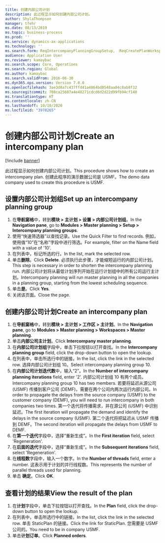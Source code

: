 ```yaml
---
title: 创建内部公司计划
description: 此过程显示如何创建内部公司计划。
author: ShylaThompson
manager: tfehr
ms.date: 08/13/2019
ms.topic: business-process
ms.prod: ''
ms.service: dynamics-ax-applications
ms.technology: ''
ms.search.form: ReqIntercompanyPlanningGroupSetup,  ReqCreatePlanWorkspace
audience: Application User
ms.reviewer: kamaybac
ms.search.scope: Core, Operations
ms.search.region: Global
ms.author: kamaybac
ms.search.validFrom: 2016-06-30
ms.dyn365.ops.version: Version 7.0.0
ms.openlocfilehash: 3ae3d8a7c437ffd41a4864bd8548aa84c8ab8f32
ms.sourcegitcommit: 708ca25687a4e48271cdcd6d2d22d99fb94cf140
ms.translationtype: HT
ms.contentlocale: zh-CN
ms.lasthandoff: 10/10/2020
ms.locfileid: "3978265"
---
```

# <a name="create-an-intercompany-plan"></a><span data-ttu-id="3b279-103">创建内部公司计划</span><span class="sxs-lookup"><span data-stu-id="3b279-103">Create an intercompany plan</span></span>

[!include [banner](../../includes/banner.md)]

<span data-ttu-id="3b279-104">此过程显示如何创建内部公司计划。</span><span class="sxs-lookup"><span data-stu-id="3b279-104">This procedure shows how to create an intercompany plan.</span></span> <span data-ttu-id="3b279-105">创建此程序的演示数据公司是 USMF。</span><span class="sxs-lookup"><span data-stu-id="3b279-105">The demo data company used to create this procedure is USMF.</span></span>


## <a name="set-up-an-intercompany-planning-group"></a><span data-ttu-id="3b279-106">设置内部公司计划组</span><span class="sxs-lookup"><span data-stu-id="3b279-106">Set up an intercompany planning group</span></span> 
1. <span data-ttu-id="3b279-107">在**导航窗格**中，转到**模块 > 主计划 > 设置 > 内部公司计划组**。</span><span class="sxs-lookup"><span data-stu-id="3b279-107">In the **Navigation pane**, go to **Modules > Master planning > Setup > Intercompany planning groups**.</span></span> 
2. <span data-ttu-id="3b279-108">使用“快速筛选器”以查找记录。</span><span class="sxs-lookup"><span data-stu-id="3b279-108">Use the Quick Filter to find records.</span></span> <span data-ttu-id="3b279-109">例如，使用值“10”在“名称”字段中进行筛选。</span><span class="sxs-lookup"><span data-stu-id="3b279-109">For example, filter on the Name field with a value of '10'.</span></span>
3. <span data-ttu-id="3b279-110">在列表中，标记所选的行。</span><span class="sxs-lookup"><span data-stu-id="3b279-110">In the list, mark the selected row.</span></span>
4. <span data-ttu-id="3b279-111">单击**删除**。</span><span class="sxs-lookup"><span data-stu-id="3b279-111">Click **Delete**.</span></span> <span data-ttu-id="3b279-112">必须执行此步骤，才能缩短运行的内部公司计划。</span><span class="sxs-lookup"><span data-stu-id="3b279-112">This step is necessary in order to shorten the intercompany planning run.</span></span>   <span data-ttu-id="3b279-113">内部公司计划将从最低计划序列开始在运行计划组中的所有公司运行主计划。</span><span class="sxs-lookup"><span data-stu-id="3b279-113">Intercompany planning will run master planning in all the companies in a planning group, starting from the lowest scheduling sequence.</span></span>  
5. <span data-ttu-id="3b279-114">单击**是**。</span><span class="sxs-lookup"><span data-stu-id="3b279-114">Click **Yes**.</span></span>
6. <span data-ttu-id="3b279-115">关闭该页面。</span><span class="sxs-lookup"><span data-stu-id="3b279-115">Close the page.</span></span>

## <a name="create-an-intercompany-plan"></a><span data-ttu-id="3b279-116">创建内部公司计划</span><span class="sxs-lookup"><span data-stu-id="3b279-116">Create an intercompany plan</span></span>
1. <span data-ttu-id="3b279-117">在**导航窗格**中，转到**模块 > 主计划 > 工作区 > 主计划**。</span><span class="sxs-lookup"><span data-stu-id="3b279-117">In the **Navigation pane**, go to **Modules > Master planning > Workspaces > Master planning**.</span></span>
2. <span data-ttu-id="3b279-118">单击**内部公司主计划**。</span><span class="sxs-lookup"><span data-stu-id="3b279-118">Click **Intercompany master planning**.</span></span>  
3. <span data-ttu-id="3b279-119">在**内部公司计划组**字段中，单击下拉按钮以打开查找。</span><span class="sxs-lookup"><span data-stu-id="3b279-119">In the **Intercompany planning group** field, click the drop-down button to open the lookup.</span></span>
4. <span data-ttu-id="3b279-120">在列表中，单击所选行中的链接。</span><span class="sxs-lookup"><span data-stu-id="3b279-120">In the list, click the link in the selected row.</span></span> <span data-ttu-id="3b279-121">选择内部公司计划组 10。</span><span class="sxs-lookup"><span data-stu-id="3b279-121">Select intercompany planning group 10.</span></span>  
5. <span data-ttu-id="3b279-122">在**内部公司计划迭代数**中，输入“2”。</span><span class="sxs-lookup"><span data-stu-id="3b279-122">In the **Number of intercompany planning iterations** field, enter '2'.</span></span> <span data-ttu-id="3b279-123">内部公司计划组 10 有两个成员。</span><span class="sxs-lookup"><span data-stu-id="3b279-123">Intercompany planning group 10 has two members.</span></span> <span data-ttu-id="3b279-124">若要将延迟从源公司 (USMF) 传播到客户公司 (DEMF)，需要在两个公司内两次运行内部公司。</span><span class="sxs-lookup"><span data-stu-id="3b279-124">In order to propagate the delays from the source company (USMF) to the customer company (DEMF), you will need to run intercompany in both companies two times.</span></span> <span data-ttu-id="3b279-125">第一个迭代将传播需求，并在源公司 (USMF) 中识别延迟。</span><span class="sxs-lookup"><span data-stu-id="3b279-125">The first iteration will propagate the demand and identify the delays in the source company (USMF).</span></span> <span data-ttu-id="3b279-126">第二个迭代将把延迟从 USMF 传播到 DEMF。</span><span class="sxs-lookup"><span data-stu-id="3b279-126">The second iteration will propagate the delays from USMF to DEMF.</span></span>  
6. <span data-ttu-id="3b279-127">在**第一个迭代**字段中，选择“重新生成”。</span><span class="sxs-lookup"><span data-stu-id="3b279-127">In the **First iteration** field, select 'Regeneration'.</span></span>
7. <span data-ttu-id="3b279-128">在**后面的迭代**字段中，选择“重新生成”。</span><span class="sxs-lookup"><span data-stu-id="3b279-128">In the **Subsequent iterations** field, select 'Regeneration'.</span></span>
8. <span data-ttu-id="3b279-129">在**线程数**字段中，输入一个数字。</span><span class="sxs-lookup"><span data-stu-id="3b279-129">In the **Number of threads** field, enter a number.</span></span> <span data-ttu-id="3b279-130">这表示用于计划的并行线程数。</span><span class="sxs-lookup"><span data-stu-id="3b279-130">This represents the number of parallel threads used for planning.</span></span>  
9. <span data-ttu-id="3b279-131">单击 **确定**。</span><span class="sxs-lookup"><span data-stu-id="3b279-131">Click **OK**.</span></span>

## <a name="view-the-result-of-the-plan"></a><span data-ttu-id="3b279-132">查看计划的结果</span><span class="sxs-lookup"><span data-stu-id="3b279-132">View the result of the plan</span></span>
1. <span data-ttu-id="3b279-133">在**计划**字段中，单击下拉按钮以打开查找。</span><span class="sxs-lookup"><span data-stu-id="3b279-133">In the **Plan** field, click the drop-down button to open the lookup.</span></span>
2. <span data-ttu-id="3b279-134">在列表中，单击所选行中的链接。</span><span class="sxs-lookup"><span data-stu-id="3b279-134">In the list, click the link in the selected row.</span></span> <span data-ttu-id="3b279-135">单击 StaticPlan 的链接。</span><span class="sxs-lookup"><span data-stu-id="3b279-135">Click the link for StaticPlan.</span></span> <span data-ttu-id="3b279-136">您需要是 USMF 公司的。</span><span class="sxs-lookup"><span data-stu-id="3b279-136">You need to be in company USMF.</span></span>  
3. <span data-ttu-id="3b279-137">单击**计划订单**。</span><span class="sxs-lookup"><span data-stu-id="3b279-137">Click **Planned orders**.</span></span>

